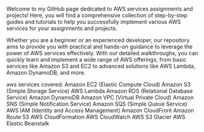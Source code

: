 Welcome to my GitHub page dedicated to AWS services assignments and projects! Here, you will find a comprehensive collection of step-by-step guides and tutorials to help you successfully implement various AWS services for your assignments and projects.

Whether you are a beginner or an experienced developer, our repository aims to provide you with practical and hands-on guidance to leverage the power of AWS services effectively. With our detailed walkthroughs, you can quickly learn and implement a wide range of AWS offerings, from basic services like Amazon S3 and EC2 to advanced solutions like AWS Lambda, Amazon DynamoDB, and more.

aws services covered: Amazon EC2 (Elastic Compute Cloud)
Amazon S3 (Simple Storage Service)
AWS Lambda
Amazon RDS (Relational Database Service)
Amazon DynamoDB
Amazon VPC (Virtual Private Cloud)
Amazon SNS (Simple Notification Service)
Amazon SQS (Simple Queue Service)
AWS IAM (Identity and Access Management)
Amazon CloudFront
Amazon Route 53
AWS CloudFormation
AWS CloudWatch
AWS S3 Glacier
AWS Elastic Beanstalk
